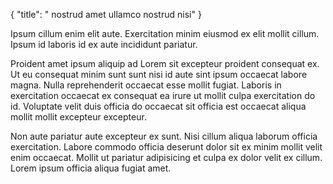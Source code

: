 {
  "title": " nostrud amet ullamco nostrud nisi"
}

Ipsum cillum enim elit aute. Exercitation minim eiusmod ex elit mollit cillum. Ipsum id laboris id ex aute incididunt pariatur.

Proident amet ipsum aliquip ad Lorem sit excepteur proident consequat ex. Ut eu consequat minim sunt sunt nisi id aute sint ipsum occaecat labore magna. Nulla reprehenderit occaecat esse mollit fugiat. Laboris in exercitation occaecat ex consequat ea irure ut mollit culpa exercitation do id. Voluptate velit duis officia do occaecat sit officia est occaecat aliqua mollit mollit excepteur excepteur.

Non aute pariatur aute excepteur ex sunt. Nisi cillum aliqua laborum officia exercitation. Labore commodo officia deserunt dolor sit ex minim mollit velit enim occaecat. Mollit ut pariatur adipisicing et culpa ex dolor velit ex cillum. Lorem ipsum officia aliqua fugiat amet.